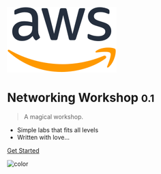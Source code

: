 ![logo](_media/logo256.png)

# Networking Workshop <small>0.1</small>

> A magical workshop.

- Simple labs that fits all levels
- Written with love...

[Get Started](init.md)

<!-- background color -->

![color](#ffffff)
